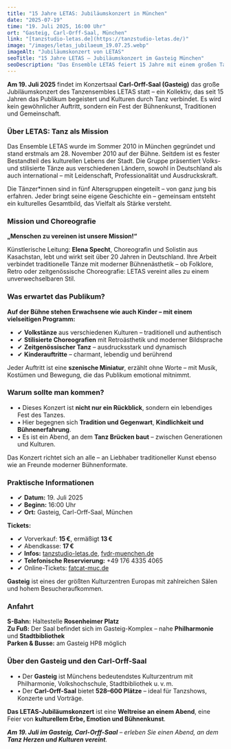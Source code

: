 ```yaml
---
title: "15 Jahre LETAS: Jubiläumskonzert in München"
date: "2025-07-19"
time: "19. Juli 2025, 16:00 Uhr"
ort: "Gasteig, Carl‑Orff‑Saal, München"
link: "[tanzstudio-letas.de](https://tanzstudio-letas.de/)"
image: "/images/letas_jubilaeum_19.07.25.webp"
imageAlt: "Jubiläumskonzert von LETAS"
seoTitle: "15 Jahre LETAS – Jubiläumskonzert im Gasteig München"
seoDescription: "Das Ensemble LETAS feiert 15 Jahre mit einem großen Tanzkonzert im Gasteig München – Folklore, moderne Choreos und Kinderauftritte am 19. Juli 2025."
---
```


**Am 19. Juli 2025** findet im Konzertsaal **Carl-Orff-Saal (Gasteig)** das große Jubiläumskonzert des Tanzensembles LETAS statt – ein Kollektiv, das seit 15 Jahren das Publikum begeistert und Kulturen durch Tanz verbindet. Es wird kein gewöhnlicher Auftritt, sondern ein Fest der Bühnenkunst, Traditionen und Gemeinschaft.

### Über LETAS: Tanz als Mission

Das Ensemble LETAS wurde im Sommer 2010 in München gegründet und stand erstmals am 28. November 2010 auf der Bühne. Seitdem ist es fester Bestandteil des kulturellen Lebens der Stadt. Die Gruppe präsentiert Volks- und stilisierte Tänze aus verschiedenen Ländern, sowohl in Deutschland als auch international – mit Leidenschaft, Professionalität und Ausdruckskraft.

Die Tänzer*innen sind in fünf Altersgruppen eingeteilt – von ganz jung bis erfahren. Jeder bringt seine eigene Geschichte ein – gemeinsam entsteht ein kulturelles Gesamtbild, das Vielfalt als Stärke versteht.

### Mission und Choreografie

**„Menschen zu vereinen ist unsere Mission!“**

Künstlerische Leitung: **Elena Specht**, Choreografin und Solistin aus Kasachstan, lebt und wirkt seit über 20 Jahren in Deutschland. Ihre Arbeit verbindet traditionelle Tänze mit moderner Bühnenästhetik – ob Folklore, Retro oder zeitgenössische Choreografie: LETAS vereint alles zu einem unverwechselbaren Stil.

### Was erwartet das Publikum?

**Auf der Bühne stehen Erwachsene wie auch Kinder – mit einem vielseitigen Programm:**  

- ✔ **Volkstänze** aus verschiedenen Kulturen – traditionell und authentisch  
- ✔ **Stilisierte Choreografien** mit Retroästhetik und moderner Bildsprache  
- ✔ **Zeitgenössischer Tanz** – ausdrucksstark und dynamisch  
- ✔ **Kinderauftritte** – charmant, lebendig und berührend  

Jeder Auftritt ist eine **szenische Miniatur**, erzählt ohne Worte – mit Musik, Kostümen und Bewegung, die das Publikum emotional mitnimmt.

### Warum sollte man kommen?

- • Dieses Konzert ist **nicht nur ein Rückblick**, sondern ein lebendiges Fest des Tanzes.  
- • Hier begegnen sich **Tradition und Gegenwart**, **Kindlichkeit und Bühnenerfahrung**.  
- • Es ist ein Abend, an dem **Tanz Brücken baut** – zwischen Generationen und Kulturen.

Das Konzert richtet sich an alle – an Liebhaber traditioneller Kunst ebenso wie an Freunde moderner Bühnenformate.

### Praktische Informationen

- ✔ **Datum:** 19. Juli 2025  
- ✔ **Beginn:** 16:00 Uhr  
- ✔ **Ort:** Gasteig, Carl-Orff-Saal, München  

**Tickets:**  
- ✔ Vorverkauf: **15 €**, ermäßigt **13 €**  
- ✔ Abendkasse: **17 €**  
- ✔ **Infos:** [tanzstudio-letas.de](https://tanzstudio-letas.de/), [fvdr-muenchen.de](https://fvdr-muenchen.de/)  
- ✔ **Telefonische Reservierung:** +49 176 4335 4065  
- ✔ Online-Tickets: [fatcat-muc.de](https://fatcat-muc.de/events/tanzensemble-letas-eine-weltreise-tanze-fuehle-lebe/)

**Gasteig** ist eines der größten Kulturzentren Europas mit zahlreichen Sälen und hohem Besucheraufkommen.

### Anfahrt

**S-Bahn:** Haltestelle **Rosenheimer Platz**  
**Zu Fuß:** Der Saal befindet sich im Gasteig-Komplex – nahe **Philharmonie** und **Stadtbibliothek**  
**Parken & Busse:** am Gasteig HP8 möglich

### Über den Gasteig und den Carl-Orff-Saal

- • Der **Gasteig** ist Münchens bedeutendstes Kulturzentrum mit Philharmonie, Volkshochschule, Stadtbibliothek u. v. m.  
- • Der **Carl-Orff-Saal** bietet **528–600 Plätze** – ideal für Tanzshows, Konzerte und Vorträge.

**Das LETAS-Jubiläumskonzert** ist eine **Weltreise an einem Abend**, eine Feier von **kulturellem Erbe, Emotion und Bühnenkunst**. 

_**Am 19. Juli im Gasteig, Carl-Orff-Saal** – erleben Sie einen Abend, an dem **Tanz Herzen und Kulturen vereint**._
